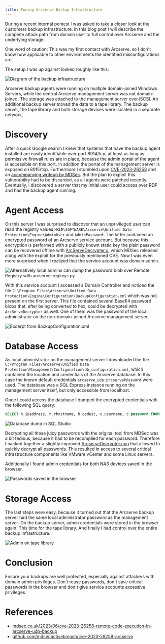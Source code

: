 ```yaml
---
title: Pwning Arcserve Backup Infrastructure
---
```


During a recent internal pentest I was asked to take a closer look at the customers backup infrastructure.
In this blog post I will describe the complete attack path from domain user to full control over Arcserve and the underlying storage.

One word of caution: This was my first contact with Arcserve, so I don't know how applicable to other environments the identified misconfigurations are.

The setup I was up against looked roughly like this:

![Diagram of the backup infrastructure](./infra-overview.png)

Arcserve backup agents were running on multiple domain-joined Windows Servers, while the central Arcserve management server was not domain-joined.
The storage was attached to the management server over iSCSI.
An additional backup server moved the data to a tape library.
The backup server, the tape library and both storage devices were isolated in a separate network.

# Discovery

After a quick Google search I knew that systems that have the backup agent installed are easily identifiable over port 8014/tcp, at least as long as permissive firewall rules are in place, because the admin portal of the agent is accessible on this port.
In addition the portal of the management server is exposed on 8015/tcp.
Furthermore I stumbled upon [CVE-2023-26258](https://www.opencve.io/cve/CVE-2023-26258) and an [accompanying writeup by MDSec](https://www.mdsec.co.uk/2023/06/cve-2023-26258-remote-code-execution-in-arcserve-udp-backup/).
But the plan to exploit this vulnerability had to be discarded, as all agents were patched recently.
Eventually, I discovered a server that my initial user could access over RDP and had the backup agent running.

# Agent Access

On this server I was surprised to discover that an unprivileged user can read the registry values `HKLM\SOFTWARE\Arcserve\Unified Data Protection\Engine\AdminUser` and `AdminPassword`.
The latter contained an encrypted password of an Arcserve service account.
But because this encryption is performed with a publicly known static key the plain password can be recovered offline with [ArcServeDecrypter.c](https://github.com/mdsecactivebreach/CVE-2023-26258-ArcServe/), which MDSec released along with the exploit for the previously mentioned CVE.
Now I was even more surprised when I realized that the service account was domain admin.

![Alternatively local admins can dump the password blob over Remote Registry with [arcserve-regkeys.py](https://github.com/mdsecactivebreach/CVE-2023-26258-ArcServe/)](./arcserve-regdump.png)

With this service account I accessed a Domain Controller and noticed the file `C:\Program Files\Arcserve\Unified Data Protection\Engine\Configuration\BackupConfiguration.xml` which was not present on the first server.
This file contained several Base64 password blobs that, after being converted to hex, could be decrypted with `ArcServeDecrypter` as well.
One of them was the password of the local administrator on the non-domain-joined Arcserve management server.

![Excerpt from BackupConfiguration.xml](./arcserve-backup-config.png)

# Database Access

As local administrator on the management server I downloaded the file `C:\Program Files\Arcserve\Unified Data Protection\Management\Configuration\db_configuration.xml`, which contained the location and credentials of the Arcserve database.
In this case the known default credentials `arcserve_udp:@rcserveP@ssw0rd` were used.
The database was a SQL Express instance running on the management server itself, but only accessible from localhost.

Once I could access the database I dumped the encrypted credentials with the following SQL query:

~~~ sql
SELECT h.ipaddress, h.rhostname, h.osdesc, c.username, c.password FROM as_edge_host AS h, as_edge_connect_info AS c WHERE h.rhostid=c.hostid ORDER BY c.hostid;
~~~

![Database dump in SQL Studio](./arcserve-mssql.png)

Decrypting all those juicy passwords with the original tool from MDSec was a bit tedious, because it had to be recomplied for each password.
Therefore I hacked together a slightly improved [ArcserveDecrypter.cpp](https://gist.github.com/dadevel/27f9a23dccaeb6968a239204f7857b94) that allowed to quickly decrypt all passwords.
This resulted in access to several critical infrastructure components like VMware vCenter and some Linux servers.

Additionally I found admin credentials for both NAS devices saved in the browser.

![Passwords saved in the browser](./browser-passwords.png)

# Storage Access

The last steps were easy, because it turned out that the Arcserve backup server had the same local administrator password as the management server.
On the backup server, admin credentials were stored in the browser again.
This time for the tape library.
And finally I had control over the entire backup infrastructure.

![Admin on tape library](./tape-library-admin.png)

# Conclusion

Ensure your backups are well protected, especially against attackers with domain admin privileges.
Don't reuse passwords, don't save critical passwords in the browser and don't give service accounts excessive privileges.

# References

- [mdsec.co.uk/2023/06/cve-2023-26258-remote-code-execution-in-arcserve-udp-backup](https://www.mdsec.co.uk/2023/06/cve-2023-26258-remote-code-execution-in-arcserve-udp-backup/)
- [github.com/mdsecactivebreach/cve-2023-26258-arcserve](https://github.com/mdsecactivebreach/cve-2023-26258-arcserve/)

